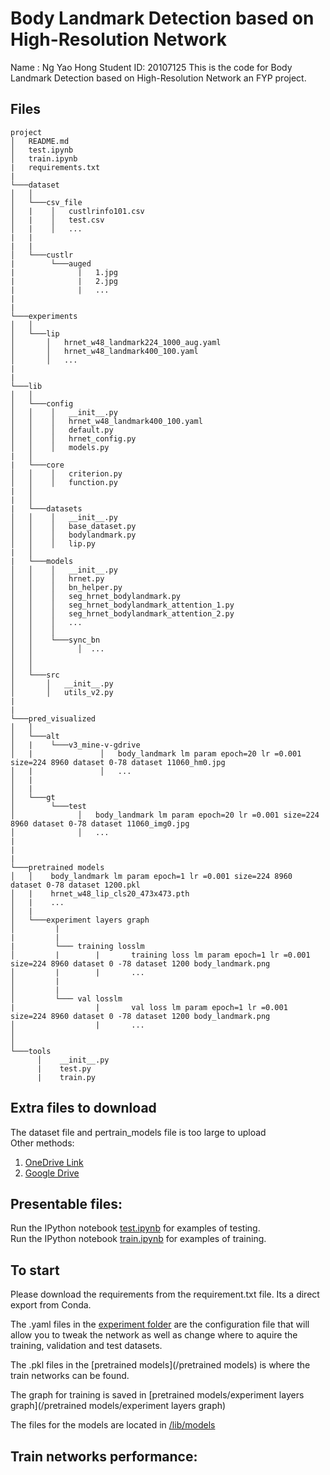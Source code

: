 # Body Landmark Detection based on High-Resolution Network  
Name      : Ng Yao Hong
Student ID: 20107125
This is the code for Body Landmark Detection based on High-Resolution Network an FYP project.

## Files
```
project
│   README.md
│   test.ipynb  
│   train.ipynb
|   requirements.txt
|
└───dataset
│   │
│   └───csv_file
│   |    │   custlrinfo101.csv
│   |    │   test.csv
│   |    │   ...
|   |
|   |
│   └───custlr
|        └───auged
|              |   1.jpg
|              |   2.jpg
|              |   ...
|
|
└───experiments
│   │
│   └───lip
│       │   hrnet_w48_landmark224_1000_aug.yaml
│       │   hrnet_w48_landmark400_100.yaml
│       │   ...
|
|
└───lib
│   │
│   └───config
│   │    │   __init__.py
│   │    │   hrnet_w48_landmark400_100.yaml
│   │    │   default.py
│   │    │   hrnet_config.py
│   │    │   models.py
|   │
|   └───core
│   │    │   criterion.py
│   │    │   function.py
|   │
|   │
|   └───datasets
│   │    │   __init__.py
│   │    │   base_dataset.py
│   │    │   bodylandmark.py
│   │    │   lip.py
|   │
|   └───models
│   │    │   __init__.py
│   │    │   hrnet.py
│   │    │   bn_helper.py
│   │    │   seg_hrnet_bodylandmark.py
│   │    │   seg_hrnet_bodylandmark_attention_1.py
│   │    │   seg_hrnet_bodylandmark_attention_2.py
│   │    │   ...
│   │    │   
│   │    └───sync_bn
│   │          │  ...
│   │         
│   │
│   └───src
│       │   __init__.py
│       │   utils_v2.py
|
|
└───pred_visualized
│   │
│   └───alt
│   |    └───v3_mine-v-gdrive
│   |               │   body_landmark lm param epoch=20 lr =0.001 size=224 8960 dataset 0-78 dataset 11060_hm0.jpg
│   |               │   ...
│   |    
│   |    
│   └───gt
│        └───test
│              │   body_landmark lm param epoch=20 lr =0.001 size=224 8960 dataset 0-78 dataset 11060_img0.jpg
│              │   ...
|
|
|
└───pretrained models
│   │    body_landmark lm param epoch=1 lr =0.001 size=224 8960 dataset 0-78 dataset 1200.pkl
│   |    hrnet_w48_lip_cls20_473x473.pth
│   |    ...
│   |    
│   └───experiment layers graph
│         |
|         |
|         └─── training losslm
│         |        |       training loss lm param epoch=1 lr =0.001 size=224 8960 dataset 0 -78 dataset 1200 body_landmark.png
│         |        |       ...
│         |
│         |
│         └─── val losslm
|                  |       val loss lm param epoch=1 lr =0.001 size=224 8960 dataset 0 -78 dataset 1200 body_landmark.png
│                  |       ...
│
│
└───tools
      │    __init__.py
      |    test.py
      |    train.py

```
## Extra files to download
The dataset file and pertrain_models file is too large to upload <br>
Other methods: <br>
1. [OneDrive Link]() <br>
2. [Google Drive](https://drive.google.com/drive/folders/1kURjA7hOH-pKAyxkSYEb33Ar8DvImS1o?usp=sharing)


## Presentable files:

Run the IPython notebook [test.ipynb](test.ipynb) for examples of testing. <br>
Run the IPython notebook [train.ipynb](train.ipynb) for examples of training.

## To start 
Please download the requirements from the requirement.txt file. Its a direct export from Conda. <br>

The .yaml files in the [experiment folder](/experiment) are the configuration file that will allow you to tweak the network as well as change where to aquire the training, validation and test datasets. <br>

The .pkl files in the [pretrained models](/pretrained models) is where the train networks can be found. <br>

The graph for training is saved in [pretrained models/experiment layers graph](/pretrained models/experiment layers graph) <br>

The files for the models are located in [/lib/models](/lib/models) <br>


## Train networks performance:


